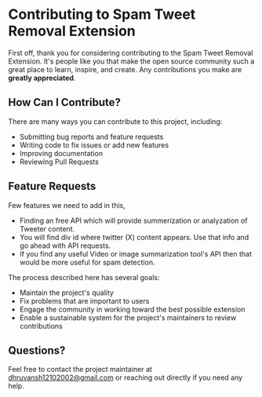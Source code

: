 # Contributing to Spam Tweet Removal Extension

First off, thank you for considering contributing to the Spam Tweet Removal Extension. It's people like you that make the open source community such a great place to learn, inspire, and create. Any contributions you make are **greatly appreciated**.

## How Can I Contribute?

There are many ways you can contribute to this project, including:
- Submitting bug reports and feature requests
- Writing code to fix issues or add new features
- Improving documentation
- Reviewing Pull Requests

## Feature Requests
Few features we need to add in this, 
- Finding an free API which will provide summerization or analyzation of Tweeter content.
- You will find div id where twitter (X) content appears. Use that info and go ahead with API requests.
- If you find any useful Video or image summarization tool's API then that would be more useful for spam detection. 

The process described here has several goals:
- Maintain the project's quality
- Fix problems that are important to users
- Engage the community in working toward the best possible extension
- Enable a sustainable system for the project's maintainers to review contributions


## Questions?
Feel free to contact the project maintainer at dhruvansh12102002@gmail.com or reaching out directly if you need any help.
